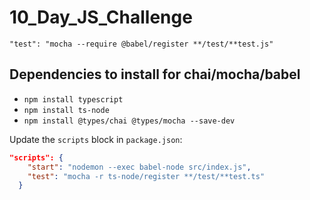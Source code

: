 # 10_Day_JS_Challenge

`"test": "mocha --require @babel/register **/test/**test.js"`

## Dependencies to install for chai/mocha/babel

* `npm install typescript`
* `npm install ts-node`
* `npm install @types/chai @types/mocha --save-dev`

Update the `scripts` block in `package.json`:

```json
"scripts": {
    "start": "nodemon --exec babel-node src/index.js",
    "test": "mocha -r ts-node/register **/test/**test.ts"
  }
```
